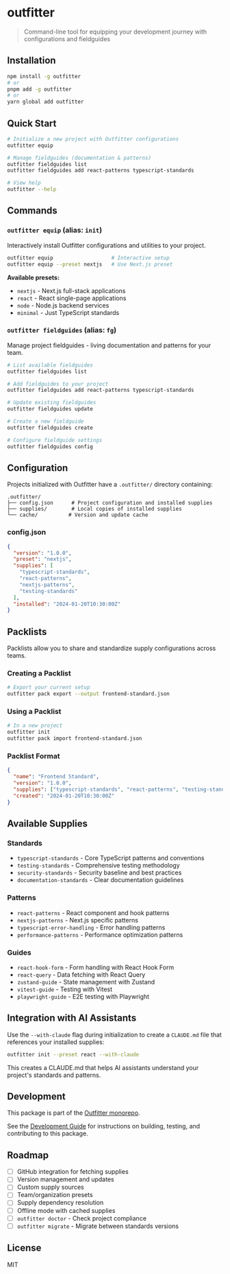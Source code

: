 # outfitter

> Command-line tool for equipping your development journey with configurations
> and fieldguides

## Installation

```bash
npm install -g outfitter
# or
pnpm add -g outfitter
# or
yarn global add outfitter
```

## Quick Start

```bash
# Initialize a new project with Outfitter configurations
outfitter equip

# Manage fieldguides (documentation & patterns)
outfitter fieldguides list
outfitter fieldguides add react-patterns typescript-standards

# View help
outfitter --help
```

## Commands

### `outfitter equip` (alias: `init`)

Interactively install Outfitter configurations and utilities to your project.

```bash
outfitter equip                   # Interactive setup
outfitter equip --preset nextjs   # Use Next.js preset
```

**Available presets:**

- `nextjs` - Next.js full-stack applications
- `react` - React single-page applications
- `node` - Node.js backend services
- `minimal` - Just TypeScript standards

### `outfitter fieldguides` (alias: `fg`)

Manage project fieldguides - living documentation and patterns for your team.

```bash
# List available fieldguides
outfitter fieldguides list

# Add fieldguides to your project
outfitter fieldguides add react-patterns typescript-standards

# Update existing fieldguides
outfitter fieldguides update

# Create a new fieldguide
outfitter fieldguides create

# Configure fieldguide settings
outfitter fieldguides config
```

## Configuration

Projects initialized with Outfitter have a `.outfitter/` directory containing:

```
.outfitter/
├── config.json      # Project configuration and installed supplies
├── supplies/        # Local copies of installed supplies
└── cache/          # Version and update cache
```

### config.json

```json
{
  "version": "1.0.0",
  "preset": "nextjs",
  "supplies": [
    "typescript-standards",
    "react-patterns",
    "nextjs-patterns",
    "testing-standards"
  ],
  "installed": "2024-01-20T10:30:00Z"
}
```

## Packlists

Packlists allow you to share and standardize supply configurations across teams.

### Creating a Packlist

```bash
# Export your current setup
outfitter pack export --output frontend-standard.json
```

### Using a Packlist

```bash
# In a new project
outfitter init
outfitter pack import frontend-standard.json
```

### Packlist Format

```json
{
  "name": "Frontend Standard",
  "version": "1.0.0",
  "supplies": ["typescript-standards", "react-patterns", "testing-standards"],
  "created": "2024-01-20T10:30:00Z"
}
```

## Available Supplies

### Standards

- `typescript-standards` - Core TypeScript patterns and conventions
- `testing-standards` - Comprehensive testing methodology
- `security-standards` - Security baseline and best practices
- `documentation-standards` - Clear documentation guidelines

### Patterns

- `react-patterns` - React component and hook patterns
- `nextjs-patterns` - Next.js specific patterns
- `typescript-error-handling` - Error handling patterns
- `performance-patterns` - Performance optimization patterns

### Guides

- `react-hook-form` - Form handling with React Hook Form
- `react-query` - Data fetching with React Query
- `zustand-guide` - State management with Zustand
- `vitest-guide` - Testing with Vitest
- `playwright-guide` - E2E testing with Playwright

## Integration with AI Assistants

Use the `--with-claude` flag during initialization to create a `CLAUDE.md` file
that references your installed supplies:

```bash
outfitter init --preset react --with-claude
```

This creates a CLAUDE.md that helps AI assistants understand your project's
standards and patterns.

## Development

This package is part of the
[Outfitter monorepo](https://github.com/outfitter-dev/monorepo).

See the [Development Guide](../../docs/contributing/development.md) for
instructions on building, testing, and contributing to this package.

## Roadmap

- [ ] GitHub integration for fetching supplies
- [ ] Version management and updates
- [ ] Custom supply sources
- [ ] Team/organization presets
- [ ] Supply dependency resolution
- [ ] Offline mode with cached supplies
- [ ] `outfitter doctor` - Check project compliance
- [ ] `outfitter migrate` - Migrate between standards versions

## License

MIT
